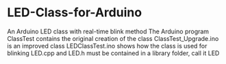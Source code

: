 # LED-Class-for-Arduino
An Arduino LED class with real-time blink method
The Arduino program ClassTest contains the original creation of the class
ClassTest_Upgrade.ino is an improved class
LEDClassTest.ino shows how the class is used for blinking
LED.cpp and LED.h must be contained in a library folder, call it LED

